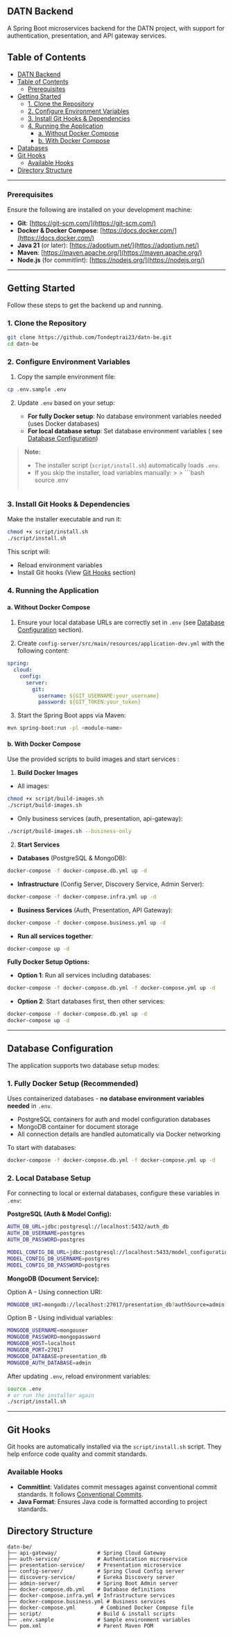 ## DATN Backend

A Spring Boot microservices backend for the DATN project, with support for authentication, presentation, and API gateway
services.

<!-- Add table of contents -->

## Table of Contents

- [DATN Backend](#datn-backend)
- [Table of Contents](#table-of-contents)
    - [Prerequisites](#prerequisites)
- [Getting Started](#getting-started)
    - [1. Clone the Repository](#1-clone-the-repository)
    - [2. Configure Environment Variables](#2-configure-environment-variables)
    - [3. Install Git Hooks \& Dependencies](#3-install-git-hooks--dependencies)
    - [4. Running the Application](#4-running-the-application)
        - [a. Without Docker Compose](#a-without-docker-compose)
        - [b. With Docker Compose](#b-with-docker-compose)
- [Databases](#databases)
- [Git Hooks](#git-hooks)
    - [Available Hooks](#available-hooks)
- [Directory Structure](#directory-structure)

---

### Prerequisites

Ensure the following are installed on your development machine:

- **Git**: [https://git-scm.com/](https://git-scm.com/)
- **Docker & Docker Compose**: [https://docs.docker.com/](https://docs.docker.com/)
- **Java 21** (or later): [https://adoptium.net/](https://adoptium.net/)
- **Maven**: [https://maven.apache.org/](https://maven.apache.org/)
- **Node.js** (for commitlint): [https://nodejs.org/](https://nodejs.org/)

---

## Getting Started

Follow these steps to get the backend up and running.

### 1. Clone the Repository

```bash
git clone https://github.com/Tondeptrai23/datn-be.git
cd datn-be
```

### 2. Configure Environment Variables

1. Copy the sample environment file:

```bash
cp .env.sample .env
```

2. Update `.env` based on your setup:

    - **For fully Docker setup**: No database environment variables needed (uses Docker databases)
    - **For local database setup**: Set database environment variables (
      see [Database Configuration](#database-configuration))

> **Note:**
>
> - The installer script (`script/install.sh`) automatically loads `.env`.
> - If you skip the installer, load variables manually:
    >
    >   ```bash
>   source .env
>   ```

### 3. Install Git Hooks & Dependencies

Make the installer executable and run it:

```bash
chmod +x script/install.sh
./script/install.sh
```

This script will:

- Reload environment variables
- Install Git hooks (View [Git Hooks](#git-hooks) section)

### 4. Running the Application

#### a. Without Docker Compose

1. Ensure your local database URLs are correctly set in `.env` (see [Database Configuration](#database-configuration)
   section).

2. Create `config-server/src/main/resources/application-dev.yml` with the following content:

```yaml
spring:
  cloud:
    config:
      server:
        git:
          username: ${GIT_USERNAME:your_username}
          password: ${GIT_TOKEN:your_token}
```

3. Start the Spring Boot apps via Maven:

```bash
mvn spring-boot:run -pl <module-name>
```

#### b. With Docker Compose

Use the provided scripts to build images and start services :

1. **Build Docker Images**

- All images:

```bash
chmod +x script/build-images.sh
./script/build-images.sh
```

- Only business services (auth, presentation, api-gateway):

```bash
./script/build-images.sh --business-only
```

2. **Start Services**

- **Databases** (PostgreSQL & MongoDB):

```bash
docker-compose -f docker-compose.db.yml up -d
```

- **Infrastructure** (Config Server, Discovery Service, Admin Server):

```bash
docker-compose -f docker-compose.infra.yml up -d
```

- **Business Services** (Auth, Presentation, API Gateway):

```bash
docker-compose -f docker-compose.business.yml up -d
```

- **Run all services together**:

```bash
docker-compose up -d
```

**Fully Docker Setup Options:**

- **Option 1**: Run all services including databases:

```bash
docker-compose -f docker-compose.db.yml -f docker-compose.yml up -d
```

- **Option 2**: Start databases first, then other services:

```bash
docker-compose -f docker-compose.db.yml up -d
docker-compose up -d
```

---

## Database Configuration

The application supports two database setup modes:

### 1. Fully Docker Setup (Recommended)

Uses containerized databases - **no database environment variables needed** in `.env`.

- PostgreSQL containers for auth and model configuration databases
- MongoDB container for document storage
- All connection details are handled automatically via Docker networking

To start with databases:

```bash
docker-compose -f docker-compose.db.yml -f docker-compose.yml up -d
```

### 2. Local Database Setup

For connecting to local or external databases, configure these variables in `.env`:

**PostgreSQL (Auth & Model Config):**

```bash
AUTH_DB_URL=jdbc:postgresql://localhost:5432/auth_db
AUTH_DB_USERNAME=postgres
AUTH_DB_PASSWORD=postgres

MODEL_CONFIG_DB_URL=jdbc:postgresql://localhost:5433/model_configuration_db
MODEL_CONFIG_DB_USERNAME=postgres
MODEL_CONFIG_DB_PASSWORD=postgres
```

**MongoDB (Document Service):**

Option A - Using connection URI:

```bash
MONGODB_URI=mongodb://localhost:27017/presentation_db?authSource=admin
```

Option B - Using individual variables:

```bash
MONGODB_USERNAME=mongouser
MONGODB_PASSWORD=mongopassword
MONGODB_HOST=localhost
MONGODB_PORT=27017
MONGODB_DATABASE=presentation_db
MONGODB_AUTH_DATABASE=admin
```

After updating `.env`, reload environment variables:

```bash
source .env
# or run the installer again
./script/install.sh
```

---

## Git Hooks

Git hooks are automatically installed via the `script/install.sh` script. They help enforce code quality and commit
standards.

### Available Hooks

- **Commitlint**: Validates commit messages against conventional commit standards. It
  follows [Conventional Commits](https://www.conventionalcommits.org/en/v1.0.0/).
- **Java Format**: Ensures Java code is formatted according to project standards.

## Directory Structure

```text
datn-be/
├── api-gateway/             # Spring Cloud Gateway
├── auth-service/            # Authentication microservice
├── presentation-service/    # Presentation microservice
├── config-server/           # Spring Cloud Config server
├── discovery-service/       # Eureka Discovery server
├── admin-server/            # Spring Boot Admin server
├── docker-compose.db.yml    # Database definitions
├── docker-compose.infra.yml # Infrastructure services
├── docker-compose.business.yml # Business services
├── docker-compose.yml        # Combined Docker Compose file
├── script/                  # Build & install scripts
├── .env.sample              # Sample environment variables
└── pom.xml                  # Parent Maven POM
```
